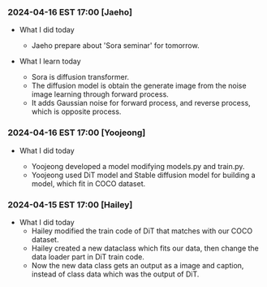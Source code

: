 ### 2024-04-16 EST 17:00 [Jaeho]
- What I did today

    * Jaeho prepare about 'Sora seminar' for tomorrow.

- What I learn today
    * Sora is diffusion transformer.
    * The diffusion model is obtain the generate image from the noise image learning through forward process.
    * It adds Gaussian noise for forward process, and reverse process, which is opposite process.

### 2024-04-16 EST 17:00 [Yoojeong]
- What I did today

    * Yoojeong developed a model modifying models.py and train.py.
    * Yoojeong used DiT model and Stable diffusion model for building a model, which fit in COCO dataset.


### 2024-04-15 EST 17:00 [Hailey] 
- What I did today
  * Hailey modified the train code of DiT that matches with our COCO dataset.
  * Hailey created a new dataclass which fits our data, then change the data loader part in DiT train code.
  * Now the new data class gets an output as a image and caption, instead of class data which was the output of DiT. 
  

